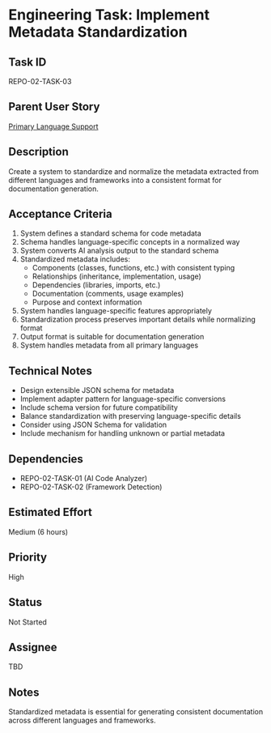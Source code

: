 # Engineering Task: Implement Metadata Standardization

## Task ID
REPO-02-TASK-03

## Parent User Story
[Primary Language Support](../02-language-support-primary.md)

## Description
Create a system to standardize and normalize the metadata extracted from different languages and frameworks into a consistent format for documentation generation.

## Acceptance Criteria
1. System defines a standard schema for code metadata
2. Schema handles language-specific concepts in a normalized way
3. System converts AI analysis output to the standard schema
4. Standardized metadata includes:
   - Components (classes, functions, etc.) with consistent typing
   - Relationships (inheritance, implementation, usage)
   - Dependencies (libraries, imports, etc.)
   - Documentation (comments, usage examples)
   - Purpose and context information
5. System handles language-specific features appropriately
6. Standardization process preserves important details while normalizing format
7. Output format is suitable for documentation generation
8. System handles metadata from all primary languages

## Technical Notes
- Design extensible JSON schema for metadata
- Implement adapter pattern for language-specific conversions
- Include schema version for future compatibility
- Balance standardization with preserving language-specific details
- Consider using JSON Schema for validation
- Include mechanism for handling unknown or partial metadata

## Dependencies
- REPO-02-TASK-01 (AI Code Analyzer)
- REPO-02-TASK-02 (Framework Detection)

## Estimated Effort
Medium (6 hours)

## Priority
High

## Status
Not Started

## Assignee
TBD

## Notes
Standardized metadata is essential for generating consistent documentation across different languages and frameworks.